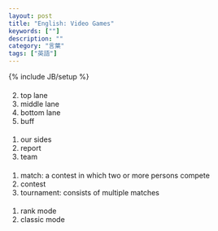 ```yaml
---
layout: post
title: "English: Video Games"
keywords: [""]
description: ""
category: "言葉"
tags: ["英語"]
---
```

{% include JB/setup %}

#### 
2. top lane
3. middle lane
4. bottom lane
6. buff


####
1. our sides
2. report
3. team

####
1. match: a contest in which two or more persons compete
2. contest
3. tournament: consists of multiple matches 

####
1. rank mode
2. classic mode

